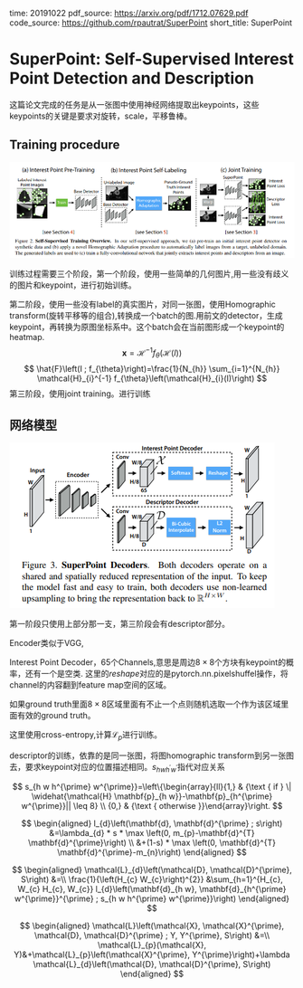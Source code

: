 time: 20191022
pdf_source: https://arxiv.org/pdf/1712.07629.pdf
code_source: https://github.com/rpautrat/SuperPoint
short_title: SuperPoint
# SuperPoint: Self-Supervised Interest Point Detection and Description

这篇论文完成的任务是从一张图中使用神经网络提取出keypoints，这些keypoints的关键是要求对旋转，scale，平移鲁棒。

## Training procedure

![image](res/superpoint_training.png)

训练过程需要三个阶段，第一个阶段，使用一些简单的几何图片,用一些没有歧义的图片和keypoint，进行初始训练。

第二阶段，使用一些没有label的真实图片，对同一张图，使用Homographic  transform(旋转平移等的组合),转换成一个batch的图.用前文的detector，生成keypoint，再转换为原图坐标系中。这个batch会在当前图形成一个keypoint的heatmap.
$$
\mathbf{x}=\mathcal{H}^{-1} f_{\theta}(\mathcal{H}(I))
$$
$$
\hat{F}\left(I ; f_{\theta}\right)=\frac{1}{N_{h}} \sum_{i=1}^{N_{h}} \mathcal{H}_{i}^{-1} f_{\theta}\left(\mathcal{H}_{i}(I)\right)
$$
第三阶段，使用joint training。进行训练

## 网络模型

![image](res/superpointStructure.png)

第一阶段只使用上部分那一支，第三阶段会有descriptor部分。

Encoder类似于VGG,

Interest Point Decoder，65个Channels,意思是周边$8\times 8$个方块有keypoint的概率，还有一个是空类. 这里的$reshape$对应的是pytorch.nn.pixelshuffel操作，将channel的内容翻到feature map空间的区域。

如果ground truth里面$8\times 8$区域里面有不止一个点则随机选取一个作为该区域里面有效的ground truth。

这里使用cross-entropy,计算$\mathcal{L}_p$进行训练。

descriptor的训练，依靠的是同一张图，将图homographic transform到另一张图去，要求keypoint对应的位置描述相同。$s_{h w h^{\prime} w^{\prime}}$指代对应关系

$$
s_{h w h^{\prime} w^{\prime}}=\left\{\begin{array}{ll}{1,} & {\text { if } \| \widehat{\mathcal{H} \mathbf{p}_{h w}}-\mathbf{p}_{h^{\prime} w^{\prime}}|| \leq 8} \\ {0,} & {\text { otherwise }}\end{array}\right.
$$

$$
\begin{aligned} l_{d}\left(\mathbf{d}, \mathbf{d}^{\prime} ; s\right) &=\lambda_{d} * s * \max \left(0, m_{p}-\mathbf{d}^{T} \mathbf{d}^{\prime}\right) \\ &+(1-s) * \max \left(0, \mathbf{d}^{T} \mathbf{d}^{\prime}-m_{n}\right) \end{aligned}
$$

$$
\begin{aligned} \mathcal{L}_{d}\left(\mathcal{D}, \mathcal{D}^{\prime}, S\right) &=\\ \frac{1}{\left(H_{c} W_{c}\right)^{2}} &\sum_{h=1}^{H_{c}, W_{c} H_{c}, W_{c}} l_{d}\left(\mathbf{d}_{h w}, \mathbf{d}_{h^{\prime} w^{\prime}}^{\prime} ; s_{h w h^{\prime} w^{\prime}}\right) \end{aligned}
$$

$$
\begin{aligned} \mathcal{L}\left(\mathcal{X}, \mathcal{X}^{\prime}, \mathcal{D}, \mathcal{D}^{\prime} ; Y, Y^{\prime}, S\right) &=\\ \mathcal{L}_{p}(\mathcal{X}, Y)&+\mathcal{L}_{p}\left(\mathcal{X}^{\prime}, Y^{\prime}\right)+\lambda \mathcal{L}_{d}\left(\mathcal{D}, \mathcal{D}^{\prime}, S\right) \end{aligned}
$$
